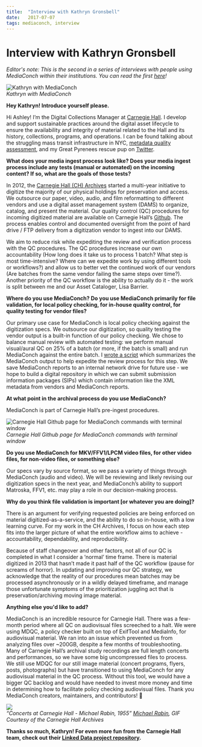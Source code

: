 ```yaml
---
title:  "Interview with Kathryn Gronsbell"
date:   2017-07-07
tags: mediaconch, interview
---
```


# Interview with Kathryn Gronsbell

*Editor's note: This is the second in a series of interviews with people using MediaConch within their institutions. You can read the first [here](https://mediaarea.net/MediaConch/2017/06/13/interview-with-eddy-colloton/)!*

![Kathryn with MediaConch](/bundles/mediaconch/img/gronsbell-mediaconch.jpg)  
*Kathryn with MediaConch*

**Hey Kathryn! Introduce yourself please.**

Hi Ashley! I’m the Digital Collections Manager at [Carnegie Hall](https://www.carnegiehall.org/). I develop and support sustainable practices around the digital asset lifecycle to ensure the availability and integrity of material related to the Hall and its history, collections, programs, and operations.  I can be found talking about the struggling mass transit infrastructure in NYC, [metadata quality assessment](http://dlfmetadataassessment.github.io/), and my Great Pyrenees rescue pup on [Twitter](https://twitter.com/k_grons).

**What does your media ingest process look like? Does your media ingest process include any tests (manual or automated) on the incoming content? If so, what are the goals of those tests?**

In 2012, the [Carnegie Hall (CH) Archives](https://www.carnegiehall.org/History/Carnegie-Hall-Archives/) started a multi-year initiative to digitize the majority of our physical holdings for preservation and access. We outsource our paper, video, audio, and film reformatting to different vendors and use a digital asset management system (DAMS) to organize, catalog, and present the material. Our quality control (QC) procedures for incoming digitized material are available on Carnegie Hall’s [Github](https://github.com/CarnegieHall/quality-control/blob/master/qc-workflow-overview.md). The process enables control and documented oversight from the point of hard drive / FTP delivery from a digitization vendor to ingest into our DAMS.

We aim to reduce risk while expediting the review and verification process with the QC procedures. The QC procedures increase our own accountability (How long does it take us to process 1 batch? What step is most time-intensive? Where can we expedite work by using different tools or workflows?) and allow us to better vet the continued work of our vendors (Are batches from the same vendor failing the same steps over time?). Another priority of the QC workflow is the ability to actually do it - the work is split between me and our Asset Cataloger, Lisa Barrier.

**Where do you use MediaConch? Do you use MediaConch primarily for file validation, for local policy checking, for in-house quality control, for quality testing for vendor files?**

Our primary use case for MediaConch is local policy checking against the digitization specs. We outsource our digitization, so quality testing the vendor output is a built-in function of our policy checking. We chose to balance manual review with automated testing: we perform manual visual/aural QC on 25% of a batch (or more, if the batch is small) and run MediaConch against the entire batch. I [wrote a script](https://github.com/CarnegieHall/quality-control/tree/master/mediaconch) which summarizes the MediaConch output to help expedite the review process for this step. We save MediaConch reports to an internal network drive for future use - we hope to build a digital repository in which we can submit submission information packages (SIPs) which contain information like the XML metadata from vendors and MediaConch reports.

**At what point in the archival process do you use MediaConch?**

MediaConch is part of Carnegie Hall’s pre-ingest procedures.  

![Carnegie Hall Github page for MediaConch commands with terminal window](/bundles/mediaconch/img/kg-mediaconch-summary.png)  
*Carnegie Hall Github page for MediaConch commands with terminal window*

**Do you use MediaConch for MKV/FFV1/LPCM video files, for other video files, for non-video files, or something else?**

Our specs vary by source format, so we pass a variety of things through MediaConch (audio and video). We will be reviewing and likely revising our digitization specs in the next year, and MediaConch’s ability to support Matroska, FFV1, etc. may play a role in our decision-making process.

**Why do you think file validation is important [or whatever you are doing]?**

There is an argument for verifying requested policies are being enforced on material digitized-as-a-service, and the ability to do so in-house, with a low learning curve. For my work in the CH Archives, I focus on how each step fits into the larger picture of what the entire workflow aims to achieve - accountability, dependability, and reproducibility.

Because of staff changeover and other factors, not all of our QC is completed in what I consider a ‘normal’ time frame. There is material digitized in 2013 that hasn’t made it past half of the QC workflow (pause for screams of horror). In updating and improving our QC strategy, we acknowledge that the reality of our procedures mean batches may be processed asynchronously or in a wildly delayed timeframe, and manage those unfortunate symptoms of the prioritization juggling act that is preservation/archiving moving image material.

**Anything else you'd like to add?**

MediaConch is an incredible resource for Carnegie Hall. There was a few-month period where all QC on audiovisual files screeched to a halt. We were using MDQC, a policy checker built on top of ExifTool and MediaInfo, for audiovisual material. We ran into an issue which prevented us from analyzing files over ~200GB, despite a few months of troubleshooting. Many of Carnegie Hall’s archival study recordings are full length concerts and performances, so we have some big uncompressed files to process. We still use MDQC for our still image material (concert programs, flyers, posts, photographs) but have transitioned to using MediaConch for any audiovisual material in the QC process. Without this tool, we would have a bigger QC backlog and would have needed to invest more money and time in determining how to facilitate policy checking audiovisual files. Thank you MediaConch creators, maintainers, and contributors! 🐚

![](/bundles/mediaconch/img/rabin.gif)  
*“Concerts at Carnegie Hall - Michael Rabin, 1955”*
*[Michael Rabin](https://www.carnegiehall.org/PerformanceHistorySearch/#!performer=54640), GIF Courtesy of the Carnegie Hall Archives*

**Thanks so much, Kathryn! For even more fun from the Carnegie Hall team, check out their [Linked Data project repository](https://github.com/CarnegieHall/linked-data).**
